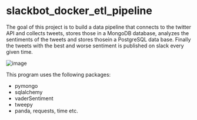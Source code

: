 # slackbot_docker_etl_pipeline

The goal of this project is to build a data pipeline that connects to the twitter API and collects tweets, stores those in a MongoDB database, analyzes the sentiments of the tweets and stores thosein a PostgreSQL data base. Finally the tweets with the best and worse sentiment is published on slack every given time.

![image](https://user-images.githubusercontent.com/101807190/196934947-3de4a828-40de-4910-87aa-b8e3b56665e3.png)

This program uses the following packages:

- pymongo
- sqlalchemy
- vaderSentiment
- tweepy
- panda, requests, time etc.
